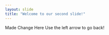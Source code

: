 ```yaml
---
layout: slide
title: "Welcome to our second slide!"
---
```

Made Change Here
Use the left arrow to go back!
